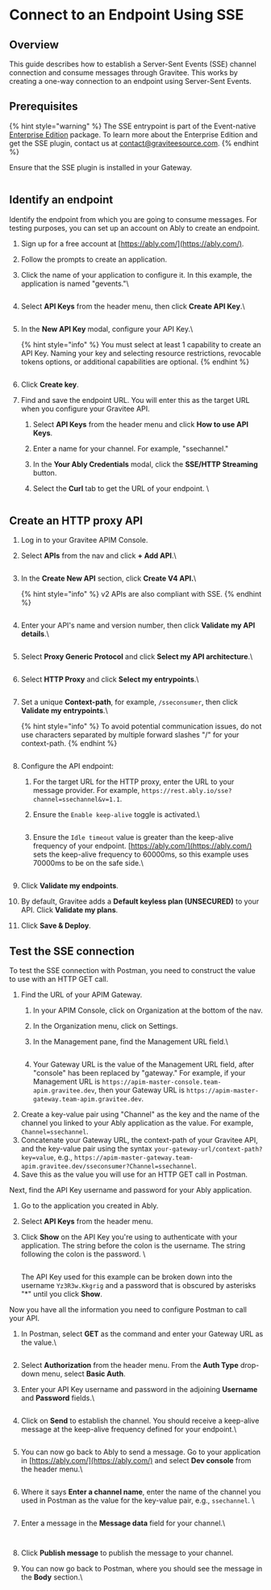 # Connect to an Endpoint Using SSE

## Overview

This guide describes how to establish a Server-Sent Events (SSE) channel connection and consume messages through Gravitee. This works by creating a one-way connection to an endpoint using Server-Sent Events.

## Prerequisites

{% hint style="warning" %}
The SSE entrypoint is part of the Event-native [Enterprise Edition](../../introduction/open-source-vs-enterprise-edition.md) package. To learn more about the Enterprise Edition and get the SSE plugin, contact us at [contact@graviteesource.com](mailto:contact@graviteesource.com).
{% endhint %}

Ensure that the SSE plugin is installed in your Gateway.

<figure><img src="https://slabstatic.com/prod/uploads/6lql0jy7/posts/images/preload/N2mAy8rWVCU_8w-Pkb19o9g8.png?jwt=eyJhbGciOiJSUzI1NiIsInR5cCI6IkpXVCJ9.eyJ0eXBlIjoicG9zdCIsImV4cCI6MTc0MTcyMjU4OSwicGF0aCI6Ii9wcm9kL2Fzc2V0cy82bHFsMGp5Ny9wb3N0LzQ2OGRxbzZ6LyIsImlzcyI6ImdyYXZpdGVlLnNsYWIuY29tIiwiZWlkIjoiNDY4ZHFvNnoiLCJlbmZvcmNlIjoiaWdub3JlIiwiYXVkIjoic2xhYnN0YXRpYy5jb20iLCJleHAiOjE3NDI5MjQ5ODksImlhdCI6MTc0MTcxNTM4OSwianRpIjoiMzBsdDFxb25ia21tcGVhdHUxZXJ1bmExIiwibmJmIjoxNzQxNzE1Mzg5fQ.ivOf__OZAWzNf9FyZE27YhXlY-8sJdr-ikb28yo-hBG9ti5LwxSf_6pcsk5HKkA3cvwQ4tP3G6yrreNDLchsOjhBW3FtGxdKtG2K4pbVqh2_qQoBH1JeG-2nGYUwuQ0O-Q_gi-VsYqVEXAd_KJK0Bzk9-ODp24xh4uwfhhKs1ZpT9bKr0KPeEkbe-VwocjsolTZmLdQyqfWN0DJNUULcLiOZ8QX2yQm3PB_I82vZ6PNwJdYm9gZr05luVlagDufYyIHuB0ydvot_Al7IZP0AaIo5_2hMq32Au3TdEIPdk1vM8jL1goA8GMJ4dk5VwazGjwKQCB1vyvtmVPKJVS2ylg" alt=""><figcaption></figcaption></figure>

## Identify an endpoint

Identify the endpoint from which you are going to consume messages. For testing purposes, you can set up an account on Ably to create an endpoint.

1. Sign up for a free account at [https://ably.com/](https://ably.com/).
2. Follow the prompts to create an application.
3.  Click the name of your application to configure it. In this example, the application is named "gevents."\


    <figure><img src="../../.gitbook/assets/ably 0.png" alt=""><figcaption></figcaption></figure>
4.  Select **API Keys** from the header menu, then click **Create API Key**.\


    <figure><img src="../../.gitbook/assets/ably 1.png" alt=""><figcaption></figcaption></figure>
5.  In the **New API Key** modal, configure your API Key.\


    {% hint style="info" %}
    You must select at least 1 capability to create an API Key. Naming your key and selecting resource restrictions, revocable tokens options, or additional capabilities are optional.
    {% endhint %}



    <figure><img src="../../.gitbook/assets/ably 3.png" alt=""><figcaption></figcaption></figure>
6. Click **Create key**.
7. Find and save the endpoint URL. You will enter this as the target URL when you configure your Gravitee API.
   1. Select **API Keys** from the header menu and click **How to use API Keys**.&#x20;
   2. Enter a name for your channel. For example, "ssechannel."
   3. In the **Your Ably Credentials** modal, click the **SSE/HTTP Streaming** button.
   4.  Select the **Curl** tab to get the URL of your endpoint. \


       <figure><img src="../../.gitbook/assets/ably 00.png" alt=""><figcaption></figcaption></figure>

## Create an HTTP proxy API

1. Log in to your Gravitee APIM Console.
2.  Select **APIs** from the nav and click **+ Add API**.\


    <figure><img src="../../.gitbook/assets/image (210).png" alt=""><figcaption></figcaption></figure>
3.  In the **Create New API** section, click **Create V4 API.**\


    {% hint style="info" %}
    v2 APIs are also compliant with SSE.
    {% endhint %}



    <figure><img src="../../.gitbook/assets/image (211).png" alt=""><figcaption></figcaption></figure>
4.  Enter your API's name and version number, then click **Validate my API details**.\


    <figure><img src="../../.gitbook/assets/1 sse.png" alt=""><figcaption></figcaption></figure>
5.  Select **Proxy Generic Protocol** and click **Select my API architecture**.\


    <figure><img src="../../.gitbook/assets/image (213).png" alt=""><figcaption></figcaption></figure>
6.  Select **HTTP Proxy** and click **Select my entrypoints**.\


    <figure><img src="../../.gitbook/assets/image (214).png" alt=""><figcaption></figcaption></figure>
7.  Set a unique **Context-path**, for example, `/sseconsumer`, then click **Validate my entrypoints**.\


    {% hint style="info" %}
    To avoid potential communication issues, do not use characters separated by multiple forward slashes "/" for your context-path.
    {% endhint %}



    <figure><img src="../../.gitbook/assets/ably path.png" alt=""><figcaption></figcaption></figure>
8. Configure the API endpoint:
   1. For the target URL for the HTTP proxy, enter the URL to your message provider. For example, `https://rest.ably.io/sse?channel=ssechannel&v=1.1`.
   2.  Ensure the `Enable keep-alive` toggle is activated.\


       <figure><img src="../../.gitbook/assets/ably channel.png" alt=""><figcaption></figcaption></figure>
   3.  Ensure the `Idle timeout` value is greater than the keep-alive frequency of your endpoint. [https://ably.com/](https://ably.com/) sets the keep-alive frequency to 60000ms, so this example uses 70000ms to be on the safe side.\


       <figure><img src="../../.gitbook/assets/ably idle.png" alt=""><figcaption></figcaption></figure>
9. Click **Validate my endpoints**.
10. By default, Gravitee adds a **Default keyless plan (UNSECURED)** to your API. Click **Validate my plans**.&#x20;
11. Click **Save & Deploy**.

## Test the SSE connection

To test the SSE connection with Postman, you need to construct the value to use with an HTTP GET call.

1. Find the URL of your APIM Gateway.
   1. In your APIM Console, click on Organization at the bottom of the nav.
   2. In the Organization menu, click on Settings.
   3.  In the Management pane, find the Management URL field.\


       <figure><img src="../../.gitbook/assets/ably org.png" alt=""><figcaption></figcaption></figure>
   4. Your Gateway URL is the value of the Management URL field, after "console" has been replaced by "gateway." For example, if your Management URL is `https://apim-master-console.team-apim.gravitee.dev`, then your Gateway URL is `https://apim-master-gateway.team-apim.gravitee.dev`.&#x20;
2. Create a key-value pair using "Channel" as the key and the name of the channel you linked to your Ably application as the value. For example, `Channel=ssechannel`.
3. Concatenate your Gateway URL, the context-path of your Gravitee API, and the key-value pair using the syntax `your-gateway-url/context-path?key=value`, e.g.,  `https://apim-master-gateway.team-apim.gravitee.dev/sseconsumer?Channel=ssechannel`.&#x20;
4. Save this as the value you will use for an HTTP GET call in Postman.

Next, find the API Key username and password for your Ably application.

1. Go to the application you created in Ably.
2. Select **API Keys** from the header menu.&#x20;
3.  Click **Show** on the API Key you're using to authenticate with your application. The string before the colon is the username. The string following the colon is the password. \


    <figure><img src="../../.gitbook/assets/ably api key.png" alt=""><figcaption></figcaption></figure>

    The API Key used for this example can be broken down into the username `Yz3R3w.Kkgrig` and a password that is obscured by asterisks "\*" until you click **Show**.

Now you have all the information you need to configure Postman to call your API.

1.  In Postman, select **GET** as the command and enter your Gateway URL as the value.\


    <figure><img src="../../.gitbook/assets/ably GET.png" alt=""><figcaption></figcaption></figure>
2. Select **Authorization** from the header menu. From the **Auth Type** drop-down menu, select **Basic Auth**.
3.  &#x20;Enter your API Key username and password in the adjoining **Username** and **Password** fields.\


    <figure><img src="../../.gitbook/assets/ably basic.png" alt=""><figcaption></figcaption></figure>
4.  Click on **Send** to establish the channel. You should receive a keep-alive message at the keep-alive frequency defined for your endpoint.\


    <figure><img src="../../.gitbook/assets/ably message4.png" alt=""><figcaption></figcaption></figure>
5.  You can now go back to Ably to send a message. Go to your application in [https://ably.com/](https://ably.com/) and select **Dev console** from the header menu.\


    <figure><img src="../../.gitbook/assets/ably 4.png" alt=""><figcaption></figcaption></figure>
6.  Where it says **Enter a channel name**, enter the name of the channel you used in Postman as the value for the key-value pair, e.g., `ssechannel`. \


    <figure><img src="../../.gitbook/assets/image (202).png" alt=""><figcaption></figcaption></figure>
7.  Enter a message in the **Message data** field for your channel.\


    <figure><img src="../../.gitbook/assets/ably ch2.png" alt=""><figcaption></figcaption></figure>



    <figure><img src="../../.gitbook/assets/ably ch3.png" alt=""><figcaption></figcaption></figure>
8. Click **Publish message** to publish the message to your channel.
9.  You can now go back to Postman, where you should see the message in the **Body** section.\


    <figure><img src="../../.gitbook/assets/ably message2.png" alt=""><figcaption></figcaption></figure>
